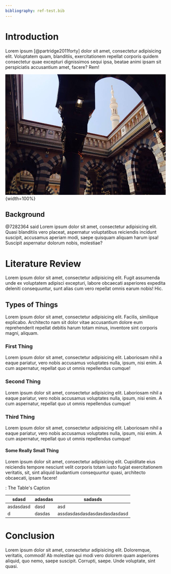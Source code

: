 ```yaml
---
bibliography: ref-test.bib
---
```


# Introduction

Lorem ipsum [@partridge2011forty] dolor sit amet, consectetur adipisicing elit. Voluptatem quam,
blanditiis, exercitationem repellat corporis quidem consectetur quae excepturi
dignissimos sequi ipsa, beatae animi ipsam sit perspiciatis accusantium amet,
facere? Rem!

![Masjid al-Nabawi, Medinah](figures/madinah.jpg){width=100%}

## Background

@7282364 said Lorem ipsum dolor sit amet, consectetur adipisicing elit. Quasi blanditiis
vero placeat, aspernatur voluptatibus reiciendis incidunt suscipit, accusamus
aperiam modi, saepe quisquam aliquam harum ipsa! Suscipit aspernatur dolorum
nobis, molestiae?

# Literature Review

Lorem ipsum dolor sit amet, consectetur adipisicing elit. Fugit assumenda unde
ex voluptatem adipisci excepturi, labore obcaecati asperiores expedita
deleniti consequuntur, sunt alias cum vero repellat omnis earum nobis! Hic.

## Types of Things

Lorem ipsum dolor sit amet, consectetur adipisicing elit. Facilis, similique
explicabo. Architecto nam sit dolor vitae accusantium dolore eum reprehenderit
repellat debitis harum totam minus, inventore sint corporis magni, aliquam.

### First Thing

Lorem ipsum dolor sit amet, consectetur adipisicing elit. Laboriosam nihil a
eaque pariatur, vero nobis accusamus voluptates nulla, ipsum, nisi enim. A cum
aspernatur, repellat quo ut omnis repellendus cumque!

### Second Thing

Lorem ipsum dolor sit amet, consectetur adipisicing elit. Laboriosam nihil a
eaque pariatur, vero nobis accusamus voluptates nulla, ipsum, nisi enim. A cum
aspernatur, repellat quo ut omnis repellendus cumque!

### Third Thing

Lorem ipsum dolor sit amet, consectetur adipisicing elit. Laboriosam nihil a
eaque pariatur, vero nobis accusamus voluptates nulla, ipsum, nisi enim. A cum
aspernatur, repellat quo ut omnis repellendus cumque!

#### Some Really Small Thing

Lorem ipsum dolor sit amet, consectetur adipisicing elit. Cupiditate eius
reiciendis tempore nesciunt velit corporis totam iusto fugiat exercitationem
veritatis, sit, sint aliquid laudantium consequuntur quasi, architecto
obcaecati, ipsam facere!

: The Table's Caption

| sdasd     | adasdas | sadasds                      |
|-----------|---------|------------------------------|
| asdasdasd | dasd    | asd                          |
| d         | dasdas  | assdasdasdasdasdasdasdasdasd |

# Conclusion

Lorem ipsum dolor sit amet, consectetur adipisicing elit. Doloremque,
veritatis, commodi! Ab molestiae qui modi vero dolorem quam asperiores
aliquid, quo nemo, saepe suscipit. Corrupti, saepe. Unde voluptate, sint
quasi.

